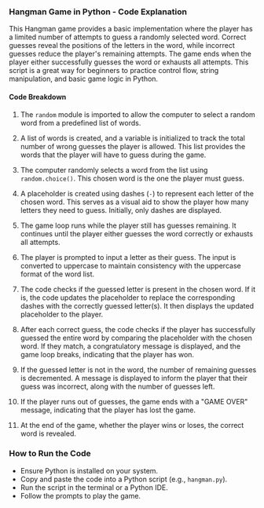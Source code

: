 ### Hangman Game in Python - Code Explanation

This Hangman game provides a basic implementation where the player has a limited number of attempts to guess a randomly selected word. Correct guesses reveal the positions of the letters in the word, while incorrect guesses reduce the player's remaining attempts. The game ends when the player either successfully guesses the word or exhausts all attempts. This script is a great way for beginners to practice control flow, string manipulation, and basic game logic in Python.

#### Code Breakdown

1. The `random` module is imported to allow the computer to select a random word from a predefined list of words.

2. A list of words is created, and a variable is initialized to track the total number of wrong guesses the player is allowed. This list provides the words that the player will have to guess during the game.

3. The computer randomly selects a word from the list using `random.choice()`. This chosen word is the one the player must guess.

4. A placeholder is created using dashes (`-`) to represent each letter of the chosen word. This serves as a visual aid to show the player how many letters they need to guess. Initially, only dashes are displayed.

5. The game loop runs while the player still has guesses remaining. It continues until the player either guesses the word correctly or exhausts all attempts.

6. The player is prompted to input a letter as their guess. The input is converted to uppercase to maintain consistency with the uppercase format of the word list.

7. The code checks if the guessed letter is present in the chosen word. If it is, the code updates the placeholder to replace the corresponding dashes with the correctly guessed letter(s). It then displays the updated placeholder to the player.

8. After each correct guess, the code checks if the player has successfully guessed the entire word by comparing the placeholder with the chosen word. If they match, a congratulatory message is displayed, and the game loop breaks, indicating that the player has won.

9. If the guessed letter is not in the word, the number of remaining guesses is decremented. A message is displayed to inform the player that their guess was incorrect, along with the number of guesses left.

10. If the player runs out of guesses, the game ends with a "GAME OVER" message, indicating that the player has lost the game.

11. At the end of the game, whether the player wins or loses, the correct word is revealed.

### How to Run the Code
- Ensure Python is installed on your system.
- Copy and paste the code into a Python script (e.g., `hangman.py`).
- Run the script in the terminal or a Python IDE.
- Follow the prompts to play the game.
